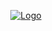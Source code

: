 <p align="center">
  <a href="https://ikaroyo.github.io/Toolbox-Pagos-Electronicos-New/">
    <img src="https://ikaroyo.github.io/Toolbox-Pagos-Electronicos-New/src/logo-osm.png" alt="Logo">
  </a>
</p>
